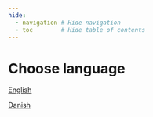 ```yaml
---
hide:
  - navigation # Hide navigation
  - toc        # Hide table of contents
---
```

# Choose language

<a href='en/'><span class="flag-icon flag-icon-us"></span> English</a>

<a href='da/'><span class="flag-icon flag-icon-dk"></span> Danish</a>
